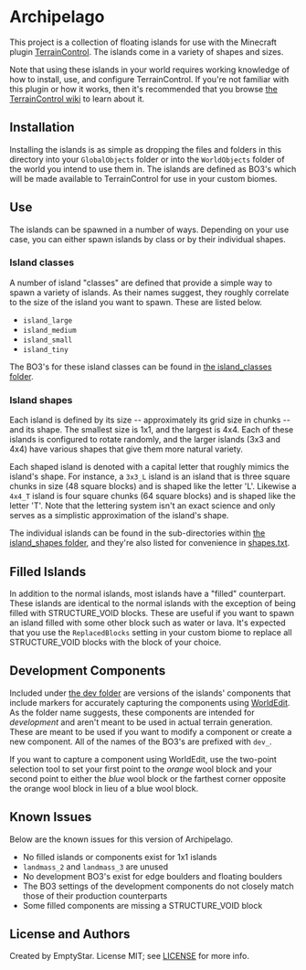 Archipelago
===========

This project is a collection of floating islands for use with the Minecraft plugin [TerrainControl](https://github.com/MCTCP/TerrainControl). The islands come in a variety of shapes and sizes.

Note that using these islands in your world requires working knowledge of how to install, use, and configure TerrainControl. If you're not familiar with this plugin or how it works, then it's recommended that you browse [the TerrainControl wiki](https://github.com/MCTCP/TerrainControl/wiki) to learn about it.

Installation
------------

Installing the islands is as simple as dropping the files and folders in this directory into your `GlobalObjects` folder or into the `WorldObjects` folder of the world you intend to use them in. The islands are defined as BO3's which will be made available to TerrainControl for use in your custom biomes.

Use
---

The islands can be spawned in a number of ways. Depending on your use case, you can either spawn islands by class or by their individual shapes.

### Island classes

A number of island "classes" are defined that provide a simple way to spawn a variety of islands. As their names suggest, they roughly correlate to the size of the island you want to spawn. These are listed below.

 * `island_large`
 * `island_medium`
 * `island_small`
 * `island_tiny`

The BO3's for these island classes can be found in [the island_classes folder](https://github.com/EmptyStar/Archipelago/tree/master/island_classes).

### Island shapes

Each island is defined by its size -- approximately its grid size in chunks -- and its shape. The smallest size is 1x1, and the largest is 4x4. Each of these islands is configured to rotate randomly, and the larger islands (3x3 and 4x4) have various shapes that give them more natural variety.

Each shaped island is denoted with a capital letter that roughly mimics the island's shape. For instance, a `3x3_L` island is an island that is three square chunks in size (48 square blocks) and is shaped like the letter 'L'. Likewise a `4x4_T` island is four square chunks (64 square blocks) and is shaped like the letter 'T'. Note that the lettering system isn't an exact science and only serves as a simplistic approximation of the island's shape.

The individual islands can be found in the sub-directories within [the island_shapes folder](https://github.com/EmptyStar/Archipelago/tree/master/island_shapes), and they're also listed for convenience in [shapes.txt](https://github.com/EmptyStar/Archipelago/tree/master/island_shapes/shapes.txt).

Filled Islands
--------------

In addition to the normal islands, most islands have a "filled" counterpart. These islands are identical to the normal islands with the exception of being filled with STRUCTURE_VOID blocks. These are useful if you want to spawn an island filled with some other block such as water or lava. It's expected that you use the `ReplacedBlocks` setting in your custom biome to replace all STRUCTURE_VOID blocks with the block of your choice.

Development Components
----------------------

Included under [the dev folder](https://github.com/EmptyStar/Archipelago/tree/master/dev) are versions of the islands' components that include markers for accurately capturing the components using [WorldEdit](http://wiki.sk89q.com/wiki/WorldEdit). As the folder name suggests, these components are intended for _development_ and aren't meant to be used in actual terrain generation. These are meant to be used if you want to modify a component or create a new component. All of the names of the BO3's are prefixed with `dev_`.

If you want to capture a component using WorldEdit, use the two-point selection tool to set your first point to the _orange_ wool block and your second point to either the _blue_ wool block or the farthest corner opposite the orange wool block in lieu of a blue wool block.

Known Issues
------------

Below are the known issues for this version of Archipelago.

 * No filled islands or components exist for 1x1 islands
 * `landmass_2` and `landmass_3` are unused
 * No development BO3's exist for edge boulders and floating boulders
 * The BO3 settings of the development components do not closely match those of their production counterparts
 * Some filled components are missing a STRUCTURE_VOID block

License and Authors
-------------------

Created by EmptyStar. License MIT; see [LICENSE](https://github.com/EmptyStar/Archipelago/tree/master/LICENSE) for more info.
